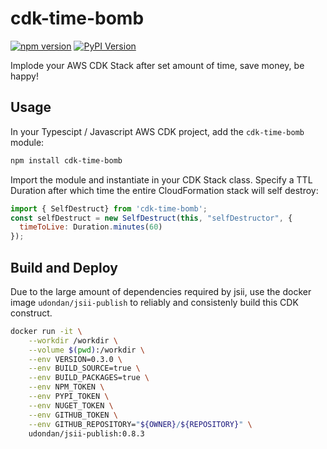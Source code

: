 # cdk-time-bomb

[![npm version](https://badge.fury.io/js/cdk-time-bomb.svg)](https://badge.fury.io/js/cdk-time-bomb)
[![PyPI Version](https://badge.fury.io/py/cdk-time-bomb.svg)](https://badge.fury.io/py/cdk-time-bomb)

Implode your AWS CDK Stack after set amount of time, save money, be happy!

## Usage

In your Typescipt / Javascript AWS CDK project, add the `cdk-time-bomb` module:

```bash
npm install cdk-time-bomb
```

Import the module and instantiate in your CDK Stack class.  Specify a TTL Duration after which time the entire CloudFormation stack will self destroy:


```javascript
import { SelfDestruct} from 'cdk-time-bomb';
const selfDestruct = new SelfDestruct(this, "selfDestructor", {
  timeToLive: Duration.minutes(60)
});
```


## Build and Deploy

Due to the large amount of dependencies required by jsii, use the docker image `udondan/jsii-publish` to reliably and consistenly build this CDK construct.  

```bash
docker run -it \
    --workdir /workdir \
    --volume $(pwd):/workdir \
    --env VERSION=0.3.0 \
    --env BUILD_SOURCE=true \
    --env BUILD_PACKAGES=true \
    --env NPM_TOKEN \
    --env PYPI_TOKEN \
    --env NUGET_TOKEN \
    --env GITHUB_TOKEN \
    --env GITHUB_REPOSITORY="${OWNER}/${REPOSITORY}" \
    udondan/jsii-publish:0.8.3
```
